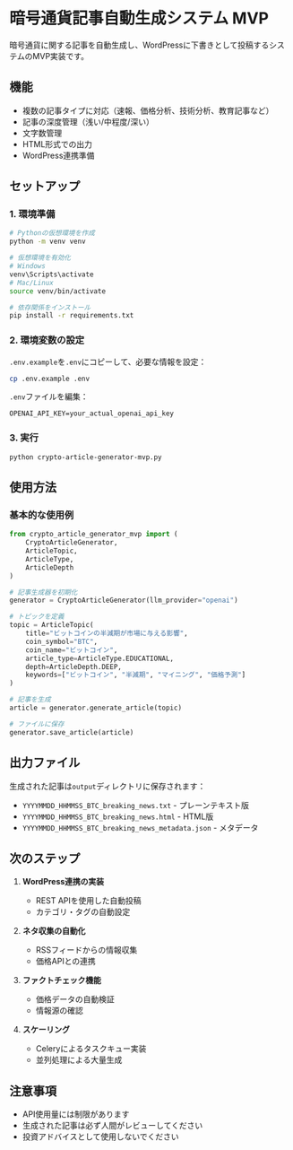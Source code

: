 # 暗号通貨記事自動生成システム MVP

暗号通貨に関する記事を自動生成し、WordPressに下書きとして投稿するシステムのMVP実装です。

## 機能

- 複数の記事タイプに対応（速報、価格分析、技術分析、教育記事など）
- 記事の深度管理（浅い/中程度/深い）
- 文字数管理
- HTML形式での出力
- WordPress連携準備

## セットアップ

### 1. 環境準備

```bash
# Pythonの仮想環境を作成
python -m venv venv

# 仮想環境を有効化
# Windows
venv\Scripts\activate
# Mac/Linux
source venv/bin/activate

# 依存関係をインストール
pip install -r requirements.txt
```

### 2. 環境変数の設定

`.env.example`を`.env`にコピーして、必要な情報を設定：

```bash
cp .env.example .env
```

`.env`ファイルを編集：
```
OPENAI_API_KEY=your_actual_openai_api_key
```

### 3. 実行

```bash
python crypto-article-generator-mvp.py
```

## 使用方法

### 基本的な使用例

```python
from crypto_article_generator_mvp import (
    CryptoArticleGenerator, 
    ArticleTopic, 
    ArticleType, 
    ArticleDepth
)

# 記事生成器を初期化
generator = CryptoArticleGenerator(llm_provider="openai")

# トピックを定義
topic = ArticleTopic(
    title="ビットコインの半減期が市場に与える影響",
    coin_symbol="BTC",
    coin_name="ビットコイン",
    article_type=ArticleType.EDUCATIONAL,
    depth=ArticleDepth.DEEP,
    keywords=["ビットコイン", "半減期", "マイニング", "価格予測"]
)

# 記事を生成
article = generator.generate_article(topic)

# ファイルに保存
generator.save_article(article)
```

## 出力ファイル

生成された記事は`output`ディレクトリに保存されます：

- `YYYYMMDD_HHMMSS_BTC_breaking_news.txt` - プレーンテキスト版
- `YYYYMMDD_HHMMSS_BTC_breaking_news.html` - HTML版
- `YYYYMMDD_HHMMSS_BTC_breaking_news_metadata.json` - メタデータ

## 次のステップ

1. **WordPress連携の実装**
   - REST APIを使用した自動投稿
   - カテゴリ・タグの自動設定

2. **ネタ収集の自動化**
   - RSSフィードからの情報収集
   - 価格APIとの連携

3. **ファクトチェック機能**
   - 価格データの自動検証
   - 情報源の確認

4. **スケーリング**
   - Celeryによるタスクキュー実装
   - 並列処理による大量生成

## 注意事項

- API使用量には制限があります
- 生成された記事は必ず人間がレビューしてください
- 投資アドバイスとして使用しないでください